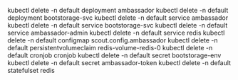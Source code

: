 kubectl delete -n default deployment ambassador
kubectl delete -n default deployment bootstorage-svc
kubectl delete -n default service ambassador
kubectl delete -n default service bootstorage-svc
kubectl delete -n default service ambassador-admin
kubectl delete -n default service redis
kubectl delete -n default configmap scout.config.ambassador
kubectl delete -n default persistentvolumeclaim redis-volume-redis-0
kubectl delete -n default cronjob cronjob
kubectl delete -n default secret bootstorage-env
kubectl delete -n default secret ambassador-token
kubectl delete -n default statefulset redis